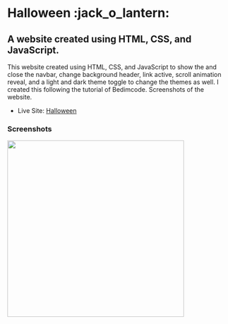 <h1>Halloween :jack_o_lantern:</h1>

<h2>A website created using HTML, CSS, and JavaScript.</h2>

<p>This website created using HTML, CSS, and JavaScript to show the and close the navbar, change background header, link active, scroll animation reveal, and a light and dark theme toggle to change the themes as well. I created this following the tutorial of Bedimcode. Screenshots of the website.</p>

- Live Site: [Halloween](https://halloween-site-2.netlify.app/)

### Screenshots

<img src="./screenshot.png" width="400">
